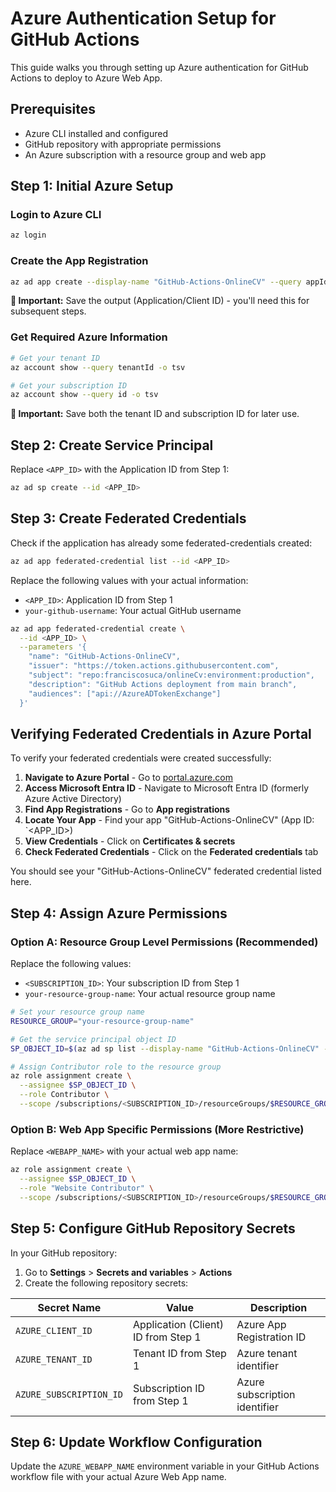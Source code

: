 # Azure Authentication Setup for GitHub Actions

This guide walks you through setting up Azure authentication for GitHub Actions to deploy to Azure Web App.

## Prerequisites

- Azure CLI installed and configured
- GitHub repository with appropriate permissions
- An Azure subscription with a resource group and web app

## Step 1: Initial Azure Setup

### Login to Azure CLI

```bash
az login
```

### Create the App Registration

```bash
az ad app create --display-name "GitHub-Actions-OnlineCV" --query appId -o tsv
```

**📝 Important:** Save the output (Application/Client ID) - you'll need this for subsequent steps.

### Get Required Azure Information

```bash
# Get your tenant ID
az account show --query tenantId -o tsv

# Get your subscription ID
az account show --query id -o tsv
```

**📝 Important:** Save both the tenant ID and subscription ID for later use.

## Step 2: Create Service Principal

Replace `<APP_ID>` with the Application ID from Step 1:

```bash
az ad sp create --id <APP_ID>
```

## Step 3: Create Federated Credentials

Check if the application has already some federated-credentials created:
```bash
az ad app federated-credential list --id <APP_ID>
```

Replace the following values with your actual information:

- `<APP_ID>`: Application ID from Step 1
- `your-github-username`: Your actual GitHub username

```bash
az ad app federated-credential create \
  --id <APP_ID> \
  --parameters '{
    "name": "GitHub-Actions-OnlineCV",
    "issuer": "https://token.actions.githubusercontent.com",
    "subject": "repo:franciscosuca/onlineCv:environment:production",
    "description": "GitHub Actions deployment from main branch",
    "audiences": ["api://AzureADTokenExchange"]
  }'
```

## Verifying Federated Credentials in Azure Portal

To verify your federated credentials were created successfully:

1. **Navigate to Azure Portal** - Go to [portal.azure.com](https://portal.azure.com)
2. **Access Microsoft Entra ID** - Navigate to Microsoft Entra ID (formerly Azure Active Directory)
3. **Find App Registrations** - Go to **App registrations**
4. **Locate Your App** - Find your app "GitHub-Actions-OnlineCV" (App ID: `<APP_ID>)
5. **View Credentials** - Click on **Certificates & secrets**
6. **Check Federated Credentials** - Click on the **Federated credentials** tab

You should see your "GitHub-Actions-OnlineCV" federated credential listed here.


## Step 4: Assign Azure Permissions

### Option A: Resource Group Level Permissions (Recommended)

Replace the following values:

- `<SUBSCRIPTION_ID>`: Your subscription ID from Step 1
- `your-resource-group-name`: Your actual resource group name

```bash
# Set your resource group name
RESOURCE_GROUP="your-resource-group-name"

# Get the service principal object ID
SP_OBJECT_ID=$(az ad sp list --display-name "GitHub-Actions-OnlineCV" --query [0].id -o tsv)

# Assign Contributor role to the resource group
az role assignment create \
  --assignee $SP_OBJECT_ID \
  --role Contributor \
  --scope /subscriptions/<SUBSCRIPTION_ID>/resourceGroups/$RESOURCE_GROUP
```

### Option B: Web App Specific Permissions (More Restrictive)

Replace `<WEBAPP_NAME>` with your actual web app name:

```bash
az role assignment create \
  --assignee $SP_OBJECT_ID \
  --role "Website Contributor" \
  --scope /subscriptions/<SUBSCRIPTION_ID>/resourceGroups/$RESOURCE_GROUP/providers/Microsoft.Web/sites/<WEBAPP_NAME>
```

## Step 5: Configure GitHub Repository Secrets

In your GitHub repository:

1. Go to **Settings** > **Secrets and variables** > **Actions**
2. Create the following repository secrets:

| Secret Name | Value | Description |
|-------------|-------|-------------|
| `AZURE_CLIENT_ID` | Application (Client) ID from Step 1 | Azure App Registration ID |
| `AZURE_TENANT_ID` | Tenant ID from Step 1 | Azure tenant identifier |
| `AZURE_SUBSCRIPTION_ID` | Subscription ID from Step 1 | Azure subscription identifier |

## Step 6: Update Workflow Configuration

Update the `AZURE_WEBAPP_NAME` environment variable in your GitHub Actions workflow file with your actual Azure Web App name.
